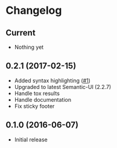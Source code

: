 Changelog
=========

Current
-------

- Nothing yet

0.2.1 (2017-02-15)
------------------

- Added syntax highlighting ([#1](https://github.com/apihackers/devpi-semantic-ui/pull/1))
- Upgraded to latest Semantic-UI (2.2.7)
- Handle tox results
- Handle documentation
- Fix sticky footer

0.1.0 (2016-06-07)
------------------

- Initial release
